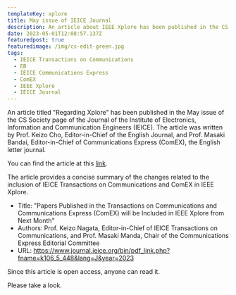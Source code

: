 ```yaml
---
templateKey: xplore
title: May issue of IEICE Journal
description: An article about IEEE Xplore has been published in the CS Society page of the May issue of IEICE Journal.
date: 2023-05-01T12:08:57.137Z
featuredpost: true
featuredimage: /img/cs-edit-green.jpg
tags:
  - IEICE Transactions on Communications
  - EB
  - IEICE Communications Express
  - ComEX
  - IEEE Xplore
  - IEICE Journal
---
```


An article titled "Regarding Xplore" has been published in the May issue of the CS Society page of the Journal of the Institute of Electronics, Information and Communication Engineers (IEICE). The article was written by Prof. Keizo Cho, Editor-in-Chief of the English Journal, and Prof. Masaki Bandai, Editor-in-Chief of Communications Express (ComEX), the English letter journal.

You can find the article at this [link](https://www.journal.ieice.org/bin/pdf_link.php?fname=k106_5_448&lang=J&year=2023).

The article provides a concise summary of the changes related to the inclusion of IEICE Transactions on Communications and ComEX in IEEE Xplore.

- Title: "Papers Published in the Transactions on Communications and Communications Express (ComEX) will be Included in IEEE Xplore from Next Month"
- Authors: Prof. Keizo Nagata, Editor-in-Chief of IEICE Transactions on Communications, and Prof. Masaki Manda, Chair of the Communications Express Editorial Committee
- URL: https://www.journal.ieice.org/bin/pdf_link.php?fname=k106_5_448&lang=J&year=2023

Since this article is open access, anyone can read it.

Please take a look.

